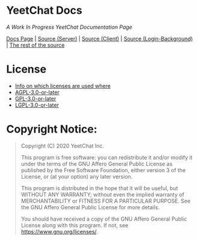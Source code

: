 # YeetChat Docs
*A Work In Progress YeetChat Documentation Page*

[Docs Page](https://docs.yeetchat.xyzs) | [Source (Server)](https://gitlab.yeetchat.xyz/yeetchat-server) | [Source (Client)](https://gitlab.yeetchat.xyz/yeetchat-client) | [Source (Login-Background)](https://github.com/yeetchat/Background_Login) | [The rest of the source](https://gitlab.yeetchat.xyz)

# License
- [Info on which licenses are used where](https://docs.yeetchat.xyz/misc/LICENSE/)
- [AGPL-3.0-or-later](https://docs.yeetchat.xyz/misc/AGPL/)
- [GPL-3.0-or-later](https://docs.yeetchat.xyz/misc/GPL/)
- [LGPL-3.0-or-later](https://docs.yeetchat.xyz/misc/LGPL/)


# Copyright Notice:
> Copyright (C) 2020  YeetChat Inc.
> 
> This program is free software: you can redistribute it and/or modify
> it under the terms of the GNU Affero General Public License as
> published by the Free Software Foundation, either version 3 of the
> License, or (at your option) any later version.
> 
> This program is distributed in the hope that it will be useful,
> but WITHOUT ANY WARRANTY; without even the implied warranty of
> MERCHANTABILITY or FITNESS FOR A PARTICULAR PURPOSE.  See the
> GNU Affero General Public License for more details.
> 
> You should have received a copy of the GNU Affero General Public License
> along with this program.  If not, see <https://www.gnu.org/licenses/>.
